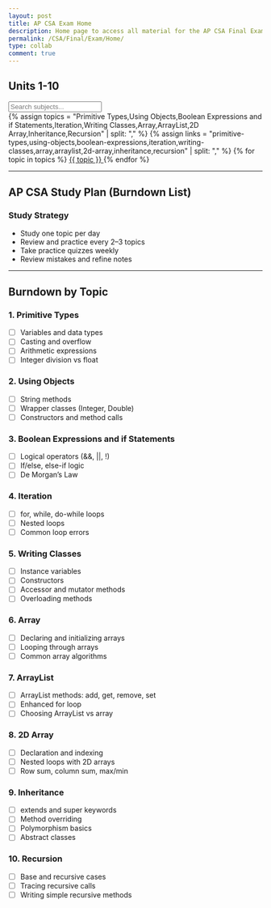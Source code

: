 ```yaml
---
layout: post
title: AP CSA Exam Home
description: Home page to access all material for the AP CSA Final Exam
permalink: /CSA/Final/Exam/Home/
type: collab
comment: true
---
```


## Units 1-10
<!-- Search Bar -->
<div class="mb-4">
  <input 
    type="text" 
    id="searchBar" 
    placeholder="Search subjects..." 
    class="w-full px-4 py-2 border border-gray-300 rounded"
    onkeyup="filterSubjects()"
  />
</div>

<!-- Scrollable Button Row -->
<div class="overflow-x-auto">
  <div class="flex flex-nowrap space-x-2 pb-2" id="subjectContainer">
    {% assign topics = "Primitive Types,Using Objects,Boolean Expressions and if Statements,Iteration,Writing Classes,Array,ArrayList,2D Array,Inheritance,Recursion" | split: "," %}
    {% assign links = "primitive-types,using-objects,boolean-expressions,iteration,writing-classes,array,arraylist,2d-array,inheritance,recursion" | split: "," %}
    {% for topic in topics %}
      <a 
        href="/JoshThinh2025/CSA/Final/Exam/{{ links[forloop.index0] }}/" 
        class="inline-flex bg-blue-500 hover:bg-blue-600 text-white font-semibold py-2 px-4 rounded subject-btn whitespace-nowrap"
      >
        {{ topic }}
      </a>
    {% endfor %}
  </div>
</div>

<script>
function filterSubjects() {
  const input = document.getElementById('searchBar').value.toLowerCase();
  const buttons = document.getElementsByClassName('subject-btn');
  for (let btn of buttons) {
    const text = btn.innerText.toLowerCase();
    btn.style.display = text.includes(input) ? 'inline-flex' : 'none';
  }
}
</script>

---

## AP CSA Study Plan (Burndown List)

### Study Strategy
- Study one topic per day
- Review and practice every 2–3 topics
- Take practice quizzes weekly
- Review mistakes and refine notes

---

## Burndown by Topic

### 1. Primitive Types
- [ ] Variables and data types
- [ ] Casting and overflow
- [ ] Arithmetic expressions
- [ ] Integer division vs float

### 2. Using Objects
- [ ] String methods
- [ ] Wrapper classes (Integer, Double)
- [ ] Constructors and method calls

### 3. Boolean Expressions and if Statements
- [ ] Logical operators (&&, ||, !)
- [ ] If/else, else-if logic
- [ ] De Morgan’s Law

### 4. Iteration
- [ ] for, while, do-while loops
- [ ] Nested loops
- [ ] Common loop errors

### 5. Writing Classes
- [ ] Instance variables
- [ ] Constructors
- [ ] Accessor and mutator methods
- [ ] Overloading methods

### 6. Array
- [ ] Declaring and initializing arrays
- [ ] Looping through arrays
- [ ] Common array algorithms

### 7. ArrayList
- [ ] ArrayList methods: add, get, remove, set
- [ ] Enhanced for loop
- [ ] Choosing ArrayList vs array

### 8. 2D Array
- [ ] Declaration and indexing
- [ ] Nested loops with 2D arrays
- [ ] Row sum, column sum, max/min

### 9. Inheritance
- [ ] extends and super keywords
- [ ] Method overriding
- [ ] Polymorphism basics
- [ ] Abstract classes

### 10. Recursion
- [ ] Base and recursive cases
- [ ] Tracing recursive calls
- [ ] Writing simple recursive methods
